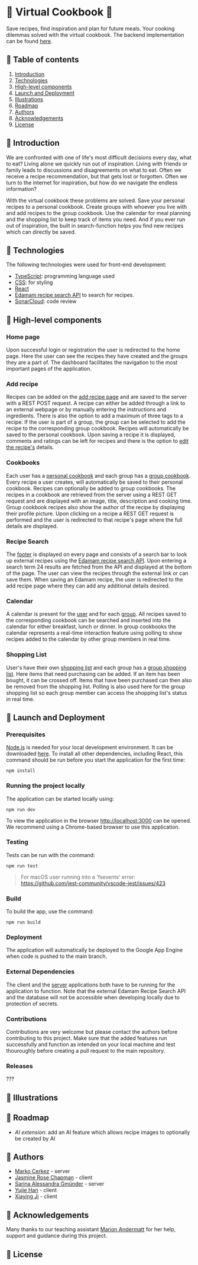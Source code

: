# 🥦 Virtual Cookbook 🥦
Save recipes, find inspiration and plan for future meals. Your cooking dilemmas solved with the virtual cookbook. 
The backend implementation can be found [here](https://github.com/sopra-fs24-group-36/server). 

## 🥦 Table of contents 
1. [Introduction](#introduction) 
2. [Technologies](#technologies)
3. [High-level components](#high-level-components)
4. [Launch and Deployment](#launch-and-deployment)
5. [Illustrations](#illustrations)
6. [Roadmap](#roadmap)
7. [Authors](#authors)
8. [Acknowledgements](#acknowledgements)
9. [License](#license)

## 🥦 Introduction
We are confronted with one of life's most difficult decisions every day, what to eat? Living alone we quickly run out of inspiration. Living with friends or family leads to discussions and disagreements on what to eat. Often we receive a recipe recommendation, but that gets lost or forgotten. Often we turn to the internet for inspiration, but how do we navigate the endless information? 

With the virtual cookbook these problems are solved. Save your personal recipes to a personal cookbook. Create groups with whoever you live with and add recipes to the group cookbook. Use the calendar for meal planning and the shopping list to keep track of items you need. And if you ever run out of inspiration, the built in search-function helps you find new recipes which can directly be saved. 

## 🥦 Technologies 
The following technologies were used for front-end development: 
- [TypeScript](https://www.typescriptlang.org/): programming language used 
- [CSS](https://sass-lang.com/): for styling
- [React](https://react.dev/) 
- [Edamam recipe search API](https://developer.edamam.com/edamam-recipe-api) to search for recipes. 
- [SonarCloud](https://www.sonarsource.com/products/sonarcloud/): code review 

## 🥦 High-level components 

### Home page
Upon successful login or registration the user is redirected to the home page. Here the user can see the recipes they have created and the groups they are a part of. The dashboard facilitates the navigation to the most important pages of the application. 

### Add recipe 
Recipes can be added on the [add recipe page](https://github.com/sopra-fs24-group-36/client/blob/main/src/components/views/AddRecipe.tsx) and are saved to the server with a REST POST request. A recipe can either be added through a link to an external webpage or by manually entering the instructions and ingredients. There is also the option to add a maximum of three tags to a recipe. If the user is part of a group, the group can be selected to add the recipe to the corresponding group cookbook. Recipes will automatically be saved to the personal cookbook. Upon saving a recipe it is displayed, comments and ratings can be left for recipes and there is  the option to [edit the recipe's](https://github.com/sopra-fs24-group-36/client/blob/main/src/components/views/EditRecipe.tsx) details. 

### Cookbooks 
Each user has a [personal cookbook](https://github.com/sopra-fs24-group-36/client/blob/main/src/components/views/PersonalCookbook.tsx) and each group has a [group cookbook](https://github.com/sopra-fs24-group-36/client/blob/main/src/components/views/GroupCookbook.tsx). Every recipe a user creates, will automatically be saved to their personal cookbook. Recipes can optionally be added to group cookbooks. The recipes in a cookbook are retrieved from the server using a REST GET request and are displayed with an image, title, description and cooking time. Group cookbook recipes also show the author of the recipe by displaying their profile picture. Upon clicking on a recipe a REST GET request is performed and the user is redirected to that recipe's page where the full details are displayed. 

### Recipe Search 
The [footer](https://github.com/sopra-fs24-group-36/client/blob/main/src/components/ui/footer.tsx) is displayed on every page and consists of a search bar to look up external recipes using the [Edamam recipe search API](https://developer.edamam.com/edamam-recipe-api). Upon entering a search term 24 results are fetched from the API and displayed at the bottom of the page. The user can view the recipes through the external link or can save them. When saving an Edamam recipe, the user is redirected to the add recipe page where they can add any additional details desired. 

### Calendar 
A calendar is present for the [user](https://github.com/sopra-fs24-group-36/client/blob/main/src/components/views/Calendar.tsx) and for each [group](https://github.com/sopra-fs24-group-36/client/blob/main/src/components/views/GroupCalendar.tsx). All recipes saved to the corresponding cookbook can be searched and inserted into the calendar for either breakfast, lunch or dinner. In group cookbooks the calendar represents a real-time interaction feature using polling to show recipes added to the calendar by other group members in real time. 

### Shopping List
User's have their own [shopping list](https://github.com/sopra-fs24-group-36/client/blob/main/src/components/views/Shoppinglist.tsx) and each group has a [group shopping list](https://github.com/sopra-fs24-group-36/client/blob/main/src/components/views/GroupShoppinglist.tsx). Here items that need purchasing can be added. If an item has been bought, it can be crossed off. Items that have been purchased can then also be removed from the shopping list. Polling is also used here for the group shopping list so each group member can access the shopping list's status in real time. 

## 🥦 Launch and Deployment 

### Prerequisites 
[Node.js](https://nodejs.org/en) is needed for your local development environment. It can be downloaded [here](https://nodejs.org/en/download).
To install all other dependencies, including React, this command should be run before you start the application for the first time: 

```npm install```

### Running the project locally 
The application can be started locally using: 

```npm run dev```

To view the application in the browser [http://localhost:3000](http://localhost:3000) can be opened. We recommend using a Chrome-based browser to use this application. 

### Testing 
Tests can be run with the command: 

```npm run test```

> For macOS user running into a 'fsevents' error: https://github.com/jest-community/vscode-jest/issues/423

### Build 
To build the app, use the command: 

```npm run build```

### Deployment 
The application will automatically be deployed to the Google App Engine when code is pushed to the main branch. 

### External Dependencies 
The client and the [server](https://github.com/sopra-fs24-group-36/server) applications both have to be running for the application to function. Note that the external Edamam Recipe Search API and the database will not be accessible when developing locally due to protection of secrets. 

### Contributions 
Contributions are very welcome but please contact the authors before contributing to this project. Make sure that the added features run successfully and function as intended on your local machine and test thouroughly before creating a pull request to the main repository. 

### Releases 
???

## 🥦 Illustrations 

## 🥦 Roadmap 
- *AI extension*: add an AI feature which allows recipe images to optionally be created by AI

## 🥦 Authors
- [Marko Cerkez](https://github.com/markocerkez) - server
- [Jasmine Rose Chapman](https://github.com/jazzyywazzyy) - client
- [Sarina Alessandra Gmünder](https://github.com/markocerkez) - server
- [Yujie Han](https://github.com/JadeHan1127) - client
- [Xiaying Ji](https://github.com/shalynjjj) - client

## 🥦 Acknowledgements 
Many thanks to our teaching assistant [Marion Andermatt](https://github.com/marion-an) for her help, support and guidance during this project. 

## 🥦 License



